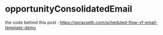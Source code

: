 # opportunityConsolidatedEmail
the code behind this post : https://goravseth.com/scheduled-flow-vf-email-template-demo
